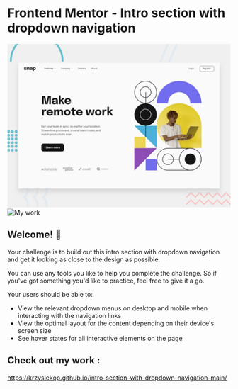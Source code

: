# Frontend Mentor - Intro section with dropdown navigation

![Design preview for the Intro section with dropdown navigation coding challenge](./design/desktop-preview.jpg)
![My work](./design/zrzut_ekranu_2022-11-08_103556.png)

## Welcome! 👋

Your challenge is to build out this intro section with dropdown navigation and get it looking as close to the design as possible.

You can use any tools you like to help you complete the challenge. So if you've got something you'd like to practice, feel free to give it a go.

Your users should be able to:

- View the relevant dropdown menus on desktop and mobile when interacting with the navigation links
- View the optimal layout for the content depending on their device's screen size
- See hover states for all interactive elements on the page



## Check out my work :
https://krzysiekop.github.io/intro-section-with-dropdown-navigation-main/

